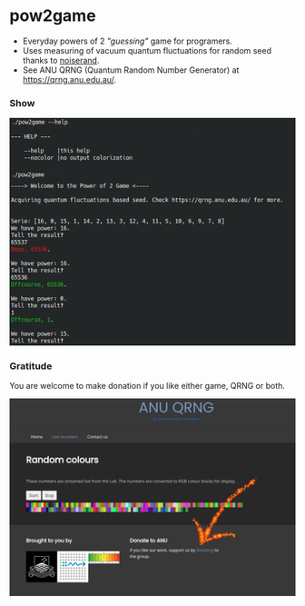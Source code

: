 # pow2game

- Everyday powers of 2 _"guessing"_ game for programers.
- Uses measuring of vacuum quantum fluctuations for random seed thanks to [noiserand](https://crates.io/crates/noiserand).
- See ANU QRNG (Quantum Random Number Generator) at https://qrng.anu.edu.au/.

### Show
![Presentation](https://github.com/bravequickcleverfibreyarn/pow2game/blob/main/pre/show.png)


### Gratitude
You are welcome to make donation if you like either game, QRNG or both.

![Presentation](https://github.com/bravequickcleverfibreyarn/pow2game/blob/main/pre/anu-qrng.png)
